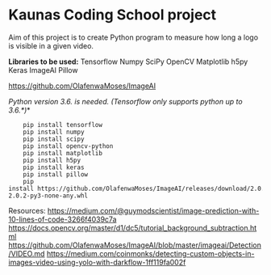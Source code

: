 # Kaunas Coding School project

Aim of this project is to create Python program to measure how long a logo is visible in a given video.

**Libraries to be used:**
	Tensorflow
	Numpy
	SciPy
	OpenCV
	Matplotlib
	h5py
	Keras
	ImageAI
	Pillow
	
https://github.com/OlafenwaMoses/ImageAI

**Python version 3.6.* is needed. (Tensorflow only supports python up to 3.6.*)**
```
	pip install tensorflow
	pip install numpy
	pip install scipy
	pip install opencv-python
	pip install matplotlib
	pip install h5py
	pip install keras
	pip install pillow
	pip install https://github.com/OlafenwaMoses/ImageAI/releases/download/2.0.2/imageai-2.0.2-py3-none-any.whl 
```	

Resources: 
https://medium.com/@guymodscientist/image-prediction-with-10-lines-of-code-3266f4039c7a
https://docs.opencv.org/master/d1/dc5/tutorial_background_subtraction.html
https://github.com/OlafenwaMoses/ImageAI/blob/master/imageai/Detection/VIDEO.md
https://medium.com/coinmonks/detecting-custom-objects-in-images-video-using-yolo-with-darkflow-1ff119fa002f

